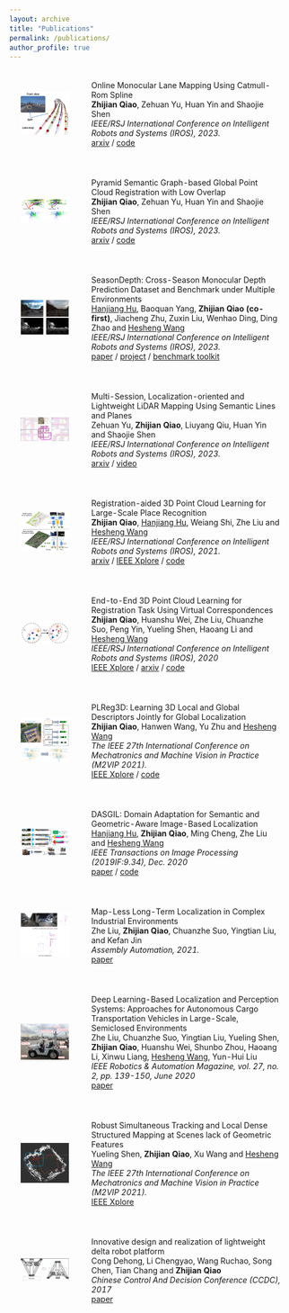 ```yaml
---
layout: archive
title: "Publications"
permalink: /publications/
author_profile: true
---
```


<html>
    <table style="width:100%;border:0px;border-spacing:0px;border-collapse:separate;margin-right:auto;margin-left:auto;">
          <tr onmouseout="nightsight_stop()" onmouseover="nightsight_start()">
            <td style="padding:20px;width:25%;vertical-align:middle;border-left-style:none;border-bottom-style:none;border-top-style:none;border-right-style:none">
              <img src="../images/iros2023_qzj.png" alt="hpp" style="border-style: none" >
            </td>
            <td style="padding:20px;width:75%;vertical-align:middle;border-left-style:none;border-bottom-style:none;border-top-style:none;border-right-style:none">
                <papertitle>Online Monocular Lane Mapping Using Catmull-Rom Spline
                </papertitle>
              <br>
                <strong>Zhijian Qiao</strong>, Zehuan Yu, Huan Yin and Shaojie Shen
              <br>
              <em>IEEE/RSJ International Conference on Intelligent Robots and Systems (IROS), 2023.</em><br>
              <a href="https://arxiv.org/abs/2307.11653">arxiv</a> /
              <a href="https://github.com/HKUST-Aerial-Robotics/MonoLaneMapping">code</a>
            </td>
          </tr>
    </table>
    <table style="width:100%;border:0px;border-spacing:0px;border-collapse:separate;margin-right:auto;margin-left:auto;">
          <tr onmouseout="nightsight_stop()" onmouseover="nightsight_start()">
            <td style="padding:20px;width:25%;vertical-align:middle;border-left-style:none;border-bottom-style:none;border-top-style:none;border-right-style:none">
              <img src="../images/iros2023_qzj2.png" alt="hpp" style="border-style: none" >
            </td>
            <td style="padding:20px;width:75%;vertical-align:middle;border-left-style:none;border-bottom-style:none;border-top-style:none;border-right-style:none">
                <papertitle>Pyramid Semantic Graph-based Global Point Cloud Registration with Low Overlap
                </papertitle>
              <br>
                <strong>Zhijian Qiao</strong>, Zehuan Yu, Huan Yin and Shaojie Shen
              <br>
              <em>IEEE/RSJ International Conference on Intelligent Robots and Systems (IROS), 2023.</em><br>
              <a href="https://arxiv.org/abs/2307.12116">arxiv</a> /
              <a href="https://github.com/HKUST-Aerial-Robotics/Pagor">code</a>
            </td>
          </tr>
    </table>
    <table style="width:100%;border:0px;border-spacing:0px;border-collapse:separate;margin-right:auto;margin-left:auto;">
          <tr onmouseout="nightsight_stop()" onmouseover="nightsight_start()">
            <td style="padding:20px;width:25%;vertical-align:middle;border-left-style:none;border-bottom-style:none;border-top-style:none;border-right-style:none">
              <img src="../images/seasondepth.png" alt="hpp" style="border-style: none" >
            </td>
            <td style="padding:20px;width:75%;vertical-align:middle;border-left-style:none;border-bottom-style:none;border-top-style:none;border-right-style:none">
                <papertitle>SeasonDepth: Cross-Season Monocular Depth Prediction Dataset and Benchmark under Multiple Environments
                </papertitle>
              <br>
              <a href="https://hanjianghu.github.io/">Hanjiang Hu</a>, Baoquan Yang, <strong>Zhijian Qiao (co-first)</strong>, Jiacheng Zhu, Zuxin Liu, Wenhao Ding, Ding Zhao and <a href="https://scholar.google.com/citations?hl=en&user=q6AY9XsAAAAJ">Hesheng Wang</a>
              <br>
              <em> IEEE/RSJ International Conference on Intelligent Robots and Systems (IROS), 2023.</em><br>
              <a href="https://arxiv.org/abs/2011.04408">paper</a> /
              <a href="https://seasondepth.github.io/">project</a> /
              <a href="https://github.com/SeasonDepth/SeasonDepth">benchmark toolkit</a>
            </td>
          </tr>
    </table>
    <table style="width:100%;border:0px;border-spacing:0px;border-collapse:separate;margin-right:auto;margin-left:auto;">
          <tr onmouseout="nightsight_stop()" onmouseover="nightsight_start()">
            <td style="padding:20px;width:25%;vertical-align:middle;border-left-style:none;border-bottom-style:none;border-top-style:none;border-right-style:none">
              <img src="../images/iros2023_yzh.png" alt="hpp" style="border-style: none" >
            </td>
            <td style="padding:20px;width:75%;vertical-align:middle;border-left-style:none;border-bottom-style:none;border-top-style:none;border-right-style:none">
                <papertitle>Multi-Session, Localization-oriented and Lightweight LiDAR Mapping Using Semantic Lines and Planes
                </papertitle>
              <br>
              Zehuan Yu, <strong>Zhijian Qiao</strong>, Liuyang Qiu, Huan Yin and Shaojie Shen
              <br>
              <em>IEEE/RSJ International Conference on Intelligent Robots and Systems (IROS), 2023.</em><br>
              <a href="https://arxiv.org/abs/2307.07126">arxiv</a> /
              <a href="https://www.youtube.com/watch?v=kXsrFpPR9e4">video</a>
            </td>
          </tr>
    </table>
    <table style="width:100%;border:0px;border-spacing:0px;border-collapse:separate;margin-right:auto;margin-left:auto;">
          <tr onmouseout="nightsight_stop()" onmouseover="nightsight_start()">
            <td style="padding:20px;width:25%;vertical-align:middle;border-left-style:none;border-bottom-style:none;border-top-style:none;border-right-style:none">
              <img src="../images/iros2021.png" alt="hpp" style="border-style: none" >
            </td>
            <td style="padding:20px;width:75%;vertical-align:middle;border-left-style:none;border-bottom-style:none;border-top-style:none;border-right-style:none">
                <papertitle>Registration-aided 3D Point Cloud Learning for Large-Scale Place Recognition
                </papertitle>
              <br>
              <strong>Zhijian Qiao</strong>, <a href="https://hanjianghu.github.io/">Hanjiang Hu</a>, Weiang Shi, Zhe Liu and <a href="https://scholar.google.com/citations?hl=en&user=q6AY9XsAAAAJ">Hesheng Wang</a>
              <br>
              <em>IEEE/RSJ International Conference on Intelligent Robots and Systems (IROS), 2021.</em><br>
              <a href="https://arxiv.org/abs/2012.05018">arxiv</a> /
              <a href="https://ieeexplore.ieee.org/document/9635878">IEEE Xplore</a> /
              <a href="https://github.com/qiaozhijian/vLPD-Net.git">code</a>
            </td>
          </tr>
    </table>
    <table style="width:100%;border:0px;border-spacing:0px;border-collapse:separate;margin-right:auto;margin-left:auto;">
          <tr onmouseout="nightsight_stop()" onmouseover="nightsight_start()">
            <td style="padding:20px;width:25%;vertical-align:middle;border-left-style:none;border-bottom-style:none;border-top-style:none;border-right-style:none">
              <img src="../images/vcr_formulation.png" alt="hpp" style="border-style: none" >
            </td>
            <td style="padding:20px;width:75%;vertical-align:middle;border-left-style:none;border-bottom-style:none;border-top-style:none;border-right-style:none">
                <papertitle>End-to-End  3D  Point  Cloud  Learning  for  Registration  Task  Using Virtual  Correspondences
                </papertitle>
              <br>
              <strong>Zhijian Qiao</strong>, Huanshu Wei, Zhe Liu, Chuanzhe Suo, Peng Yin, Yueling Shen, Haoang Li and <a href="https://scholar.google.com/citations?hl=en&user=q6AY9XsAAAAJ">Hesheng Wang</a>
              <br>
              <em>IEEE/RSJ International Conference on Intelligent Robots and Systems (IROS), 2020</em><br>
              <a href="https://ieeexplore.ieee.org/stamp/stamp.jsp?arnumber=9341249">IEEE Xplore</a> /
              <a href="https://arxiv.org/abs/2011.14579">arxiv</a> /
              <a href="https://github.com/qiaozhijian/VCR-Net.git">code</a>
            </td>
          </tr>
    </table>
    <table style="width:100%;border:0px;border-spacing:0px;border-collapse:separate;margin-right:auto;margin-left:auto;">
          <tr onmouseout="nightsight_stop()" onmouseover="nightsight_start()">
            <td style="padding:20px;width:25%;vertical-align:middle;border-left-style:none;border-bottom-style:none;border-top-style:none;border-right-style:none">
              <img src="../images/m2vip.png" alt="hpp" style="border-style: none" >
            </td>
            <td style="padding:20px;width:75%;vertical-align:middle;border-left-style:none;border-bottom-style:none;border-top-style:none;border-right-style:none">
                <papertitle>PLReg3D: Learning 3D Local and Global Descriptors Jointly for Global Localization
                </papertitle>
              <br>
              <strong>Zhijian Qiao</strong>, Hanwen Wang, Yu Zhu and <a href="https://scholar.google.com/citations?hl=en&user=q6AY9XsAAAAJ">Hesheng Wang</a>
              <br>
              <em>The IEEE 27th International Conference on Mechatronics and Machine Vision in Practice (M2VIP 2021).</em><br>
              <a href="https://ieeexplore.ieee.org/document/9665098">IEEE Xplore</a> /
              <a href="https://github.com/IRMVLab/PLReg3D.git">code</a>
            </td>
          </tr>
    </table>
    <table style="width:100%;border:0px;border-spacing:0px;border-collapse:separate;margin-right:auto;margin-left:auto;">
          <tr onmouseout="nightsight_stop()" onmouseover="nightsight_start()">
            <td style="padding:20px;width:25%;vertical-align:middle;border-left-style:none;border-bottom-style:none;border-top-style:none;border-right-style:none">
              <img src="../images/dasgil.png" alt="hpp" style="border-style: none" >
            </td>
            <td style="padding:20px;width:75%;vertical-align:middle;border-left-style:none;border-bottom-style:none;border-top-style:none;border-right-style:none">
                <papertitle>DASGIL: Domain Adaptation for Semantic and Geometric-Aware Image-Based Localization
                </papertitle>
              <br>
              <a href="https://hanjianghu.github.io/">Hanjiang Hu</a>, 
              <strong>Zhijian Qiao</strong>, Ming Cheng, Zhe Liu and <a href="https://scholar.google.com/citations?hl=en&user=q6AY9XsAAAAJ">Hesheng Wang</a>
              <br>
              <em> IEEE Transactions on Image Processing (2019IF:9.34), Dec. 2020</em><br>
              <a href="https://ieeexplore.ieee.org/document/9296559">paper</a> /
              <a href="https://github.com/HanjiangHu/DASGIL">code</a>
            </td>
          </tr>
    </table>
    <table style="width:100%;border:0px;border-spacing:0px;border-collapse:separate;margin-right:auto;margin-left:auto;">
          <tr onmouseout="nightsight_stop()" onmouseover="nightsight_start()">
            <td style="padding:20px;width:25%;vertical-align:middle;border-left-style:none;border-bottom-style:none;border-top-style:none;border-right-style:none">
              <img src="../images/aa2021.png" alt="hpp" style="border-style: none" >
            </td>
            <td style="padding:20px;width:75%;vertical-align:middle;border-left-style:none;border-bottom-style:none;border-top-style:none;border-right-style:none">
                <papertitle>Map-Less Long-Term Localization in Complex Industrial Environments
                </papertitle>
              <br>
              Zhe Liu, <strong>Zhijian Qiao</strong>, Chuanzhe Suo, Yingtian Liu, and Kefan Jin
              <br>
              <em>Assembly Automation, 2021.</em><br>
                <a href="https://www.emerald.com/insight/content/doi/10.1108/AA-06-2021-0088/full/html">paper</a>
            </td>
          </tr>
    </table>
    <table style="width:100%;border:0px;border-spacing:0px;border-collapse:separate;margin-right:auto;margin-left:auto;">
          <tr onmouseout="nightsight_stop()" onmouseover="nightsight_start()">
            <td style="padding:20px;width:25%;vertical-align:middle;border-left-style:none;border-bottom-style:none;border-top-style:none;border-right-style:none">
              <img src="../images/ram.png" alt="hpp" style="border-style: none" >
            </td>
            <td style="padding:20px;width:75%;vertical-align:middle;border-left-style:none;border-bottom-style:none;border-top-style:none;border-right-style:none">
                <papertitle>Deep Learning-Based Localization and Perception Systems: Approaches for Autonomous Cargo Transportation Vehicles in Large-Scale, Semiclosed Environments
                </papertitle>
              <br>
              Zhe Liu, Chuanzhe Suo, Yingtian Liu, Yueling Shen, <strong>Zhijian Qiao</strong>, Huanshu Wei, Shunbo Zhou, Haoang Li, Xinwu Liang, 
              <a href="https://scholar.google.com/citations?hl=en&user=q6AY9XsAAAAJ">Hesheng Wang</a>, Yun-Hui Liu
              <br>
                <em> IEEE Robotics & Automation Magazine, vol. 27, no. 2, pp. 139-150, June 2020</em><br>
                <a href="ieeexplore.ieee.org/document/9062309">paper</a>
            </td>
          </tr>
    </table>
    <table style="width:100%;border:0px;border-spacing:0px;border-collapse:separate;margin-right:auto;margin-left:auto;">
          <tr onmouseout="nightsight_stop()" onmouseover="nightsight_start()">
            <td style="padding:20px;width:25%;vertical-align:middle;border-left-style:none;border-bottom-style:none;border-top-style:none;border-right-style:none">
              <img src="../images/3d-reconstruction.png" alt="hpp" style="border-style: none" >
            </td>
            <td style="padding:20px;width:75%;vertical-align:middle;border-left-style:none;border-bottom-style:none;border-top-style:none;border-right-style:none">
                <papertitle>Robust Simultaneous Tracking and Local Dense Structured Mapping at Scenes lack of Geometric Features
                </papertitle>
              <br>
              Yueling Shen, <strong>Zhijian Qiao</strong>, Xu Wang and <a href="https://scholar.google.com/citations?hl=en&user=q6AY9XsAAAAJ">Hesheng Wang</a>
              <br>
              <em>The IEEE 27th International Conference on Mechatronics and Machine Vision in Practice (M2VIP 2021).</em><br>
                <a href="https://ieeexplore.ieee.org/document/9665148">IEEE Xplore</a>
            </td>
          </tr>
    </table>
    <table style="width:100%;border:0px;border-spacing:0px;border-collapse:separate;margin-right:auto;margin-left:auto;">
          <tr onmouseout="nightsight_stop()" onmouseover="nightsight_start()">
            <td style="padding:20px;width:25%;vertical-align:middle;border-left-style:none;border-bottom-style:none;border-top-style:none;border-right-style:none">
              <img src="../images/ccdc.png" alt="hpp" style="border-style: none" >
            </td>
            <td style="padding:20px;width:75%;vertical-align:middle;border-left-style:none;border-bottom-style:none;border-top-style:none;border-right-style:none">
                <papertitle>Innovative design and realization of lightweight delta robot platform
                </papertitle>
              <br>
              Cong Dehong, Li Chengyao, Wang Ruchao, Song Chen, Tian Chang and <strong>Zhijian Qiao</strong>
              <br>
              <em>Chinese Control And Decision Conference (CCDC), 2017</em><br>
              <a href="https://ieeexplore.ieee.org/document/7978260">paper</a>
            </td>
          </tr>
    </table>

</html>